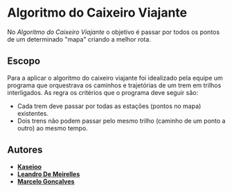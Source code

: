 
# Algoritmo do Caixeiro Viajante

No *Algoritmo do Caixeiro Viajante* o objetivo é passar por todos os pontos de um determinado "mapa" criando a melhor rota.

## Escopo

Para a aplicar o algoritmo do caixeiro viajante foi idealizado pela equipe um programa que orquestrava os caminhos e trajetórias de um trem em trilhos interligados. As regra os critérios que o programa deve seguir são:


+ Cada trem deve passar por todas as estações (pontos no mapa) existentes.
+ Dois trens não podem passar pelo mesmo trilho (caminho de um ponto a outro) ao mesmo tempo. 

## Autores

- [**Kaseioo**](https://github.com/Kaseioo)
- [**Leandro De Meirelles**](https://github.com/droanle)
- [**Marcelo Gonçalves**](https://github.com/MarceloStudies)
